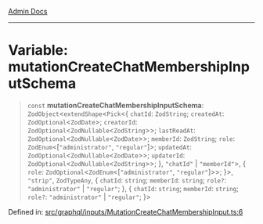 [Admin Docs](/)

***

# Variable: mutationCreateChatMembershipInputSchema

> `const` **mutationCreateChatMembershipInputSchema**: `ZodObject`\<`extendShape`\<`Pick`\<\{ `chatId`: `ZodString`; `createdAt`: `ZodOptional`\<`ZodDate`\>; `creatorId`: `ZodOptional`\<`ZodNullable`\<`ZodString`\>\>; `lastReadAt`: `ZodOptional`\<`ZodNullable`\<`ZodDate`\>\>; `memberId`: `ZodString`; `role`: `ZodEnum`\<\[`"administrator"`, `"regular"`\]\>; `updatedAt`: `ZodOptional`\<`ZodNullable`\<`ZodDate`\>\>; `updaterId`: `ZodOptional`\<`ZodNullable`\<`ZodString`\>\>; \}, `"chatId"` \| `"memberId"`\>, \{ `role`: `ZodOptional`\<`ZodEnum`\<\[`"administrator"`, `"regular"`\]\>\>; \}\>, `"strip"`, `ZodTypeAny`, \{ `chatId`: `string`; `memberId`: `string`; `role?`: `"administrator"` \| `"regular"`; \}, \{ `chatId`: `string`; `memberId`: `string`; `role?`: `"administrator"` \| `"regular"`; \}\>

Defined in: [src/graphql/inputs/MutationCreateChatMembershipInput.ts:6](https://github.com/Sourya07/talawa-api/blob/4e4298c85a0d2c28affa824f2aab7ec32b5f3ac5/src/graphql/inputs/MutationCreateChatMembershipInput.ts#L6)
